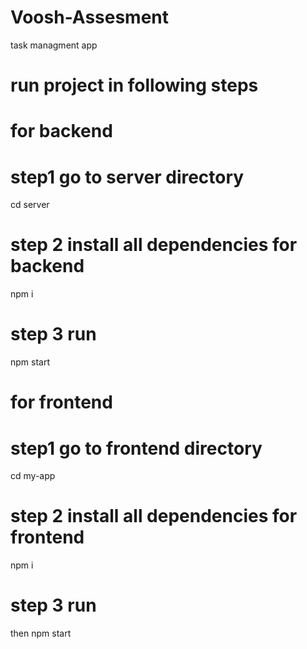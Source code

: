 # Voosh-Assesment
task managment app

# run project in following steps

# for backend

# step1 go to server directory

cd server

# step 2 install all dependencies for backend

npm i

# step 3 run 

 npm start





# for frontend
# step1 go to frontend directory
  
cd my-app 

# step 2 install all dependencies for frontend

npm i

# step 3 run 

then npm start 
